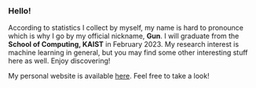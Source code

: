 ### Hello!

According to statistics I collect by myself, my name is hard to pronounce which is why I go by my official nickname, **Gun**. I will graduate from the **School of Computing, KAIST** in February 2023. My research interest is machine learning in general, but you may find some other interesting stuff here as well. Enjoy discovering!

My personal website is available [here](https://gunsodo.github.io). Feel free to take a look!

<!-- ![gunsodo's GitHub stats](https://github-readme-stats.vercel.app/api?username=gunsodo&show_icons=true&bg_color=00000000) -->
